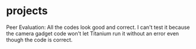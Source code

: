 projects
========

Peer Evaluation:
All the codes look good and correct. I can't test it because the camera gadget code won't let Titanium run it without an error even though the code is correct. 
